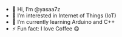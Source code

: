 - 👋 Hi, I’m @yasaa7z
- 👀 I’m interested in Internet of Things (IoT)
- 🌱 I’m currently learning Arduino and C++
- ⚡ Fun fact: I love Coffee 😋

<!---
yasaa7z/yasaa7z is a ✨ special ✨ repository because its `README.md` (this file) appears on your GitHub profile.
You can click the Preview link to take a look at your changes.
--->
